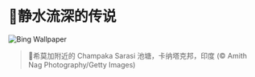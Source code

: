 # 🔖静水流深的传说

![Bing Wallpaper](https://www.bing.com/th?id=OHR.ChampakaSarasi_ZH-CN0254940579_1920x1080.jpg&rf=LaDigue_1920x1080.jpg&pid=hp)

> 📝希莫加附近的 Champaka Sarasi 池塘，卡纳塔克邦，印度 (© Amith Nag Photography/Getty Images)
